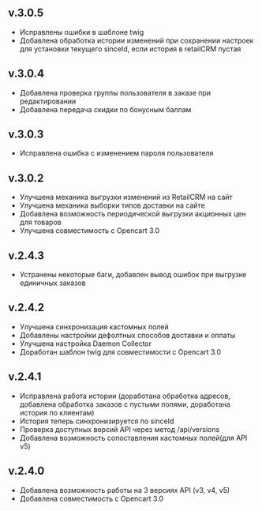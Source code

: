 ## v.3.0.5
* Исправлены ошибки в шаблоне twig
* Добавлена обработка истории изменений при сохранении настроек для установки текущего sinceId, если история в retailCRM пустая

## v.3.0.4
* Добавлена проверка группы пользователя в заказе при редактировании
* Добавлена передача скидки по бонусным баллам

## v.3.0.3
* Исправлена ошибка с изменением пароля пользователя

## v.3.0.2
* Улучшена механика выгрузки изменений из RetailCRM на сайт
* Улучшена механика выборки типов доставки на сайте
* Добавлена возможность периодической выгрузки акционных цен для товаров
* Улучшена совместимость с Opencart 3.0

## v.2.4.3
* Устранены некоторые баги, добавлен вывод ошибок при выгрузке единичных заказов

## v.2.4.2
* Улучшена синхронизация кастомных полей
* Добавлены настройки дефолтных способов доставки и оплаты
* Улучшена настройка Daemon Collector
* Доработан шаблон twig для совместимости с Opencart 3.0

## v.2.4.1
* Исправлена работа истории (доработана обработка адресов, добавлена обработка заказов с пустыми полями, доработана история по клиентам)
* История теперь синхронизируется по sinceId
* Проверка доступных версий API через метод /api/versions
* Добавлена возможность сопоставления кастомных полей(для API v5)

## v.2.4.0
* Добавлена возможность работы на 3 версиях API (v3, v4, v5)
* Добавлена совместимость с Opencart 3.0

